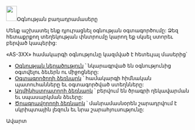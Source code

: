 <html>
<head>
<title>Օգնության բաղադրամասերը</title>
</head>

<body BACKGROUND="../IMAGES/blue.jpg">

<p><img SRC="../IMAGES/K2.gif" BORDER="0" NATURALSIZEFLAG="3" width="29" height="41">Օգնության բաղադրամասերը</p>

<p>Մենք աշխատել ենք դյուրացնել օգնության օգտագործումը: Ձեզ հետաքրքող տեղեկության փնտրումը կարող եք սկսել ստորեւ բերված կապերից:</p>

<p>«AS-3XX» համակարգի օգնությունը կազմված է հետեւյալ մասերից՝ 
<ul>
  <li><a href="Help_use.html">Օգնության ներածություն</a> ՝ նկարագրված են օգնությունից օգտվելու ձեւերն ու միջոցները: </li>
  <li><a HREF="user_guide.html">Օգտագործողի ձեռնարկ</a> ՝ համակարգի հիմնական պատուհանները եւ օգտագործված ստեղնները: </li>
  <li><a HREF="admin_guide.html">Ադմինիստրատորի ձեռնարկ</a> ՝ բերվում են ծրագրի ղեկավարման եւ սպասարկման ձեւերը: </li>
  <li><a HREF="../programmer_guide.html">Ծրագրավորողի ձեռնարկ</a> ՝ մանրամասնօրեն շարադրվում է սկրիպտային լեզուն եւ նրա շարահյուսությունը: </li>
</ul>
</body>

Ավարտ
</html>
